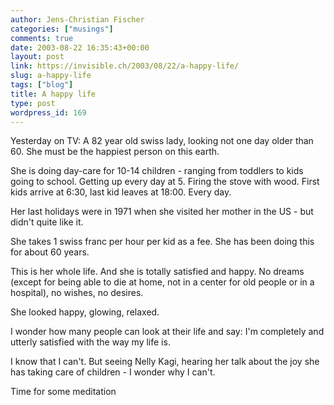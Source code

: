 ```yaml
---
author: Jens-Christian Fischer
categories: ["musings"]
comments: true
date: 2003-08-22 16:35:43+00:00
layout: post
link: https://invisible.ch/2003/08/22/a-happy-life/
slug: a-happy-life
tags: ["blog"]
title: A happy life
type: post
wordpress_id: 169
---
```


Yesterday on TV: A 82 year old swiss lady, looking not one day older than 60. She must be the happiest person on this earth.

She is doing day-care for 10-14 children - ranging from toddlers to kids going to school. Getting up every day at 5. Firing the stove with wood. First kids arrive at 6:30, last kid leaves at 18:00. Every day. 

Her last holidays were in 1971 when she visited her mother in the US - but didn't quite like it.

She takes 1 swiss franc per hour per kid as a fee. She has been doing this for about 60 years.

This is her whole life. And she is totally satisfied and happy. No dreams (except for being able to die at home, not in a center for old people or in a hospital), no wishes, no desires.

She looked happy, glowing, relaxed.

I wonder how many people can look at their life and say: I'm completely and utterly satisfied with the way my life is.

I know that I can't. But seeing Nelly Kagi, hearing her talk about the joy she has taking care of children - I wonder why I can't.

Time for some meditation
